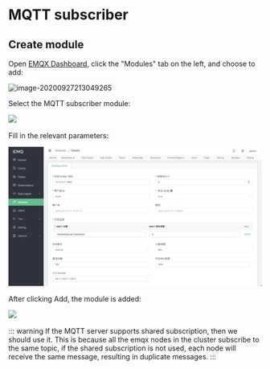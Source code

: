 # MQTT subscriber

## Create module

Open [EMQX Dashboard](http://127.0.0.1:18083/#/modules), click the "Modules" tab on the left, and choose to add:

![image-20200927213049265](./assets/modules.png)

Select the MQTT subscriber module:

![](./assets/mqtt_subscriber1.png)

Fill in the relevant parameters:

![](./assets/mqtt_subscriber2.png)

After clicking Add, the module is added:

![](./assets/mqtt_subscriber3.png)

::: warning
If the MQTT server supports shared subscription, then we should use it. This is
because all the emqx nodes in the cluster subscribe to the same topic, if the
shared subscription is not used, each node will receive the same message,
resulting in duplicate messages.
:::
